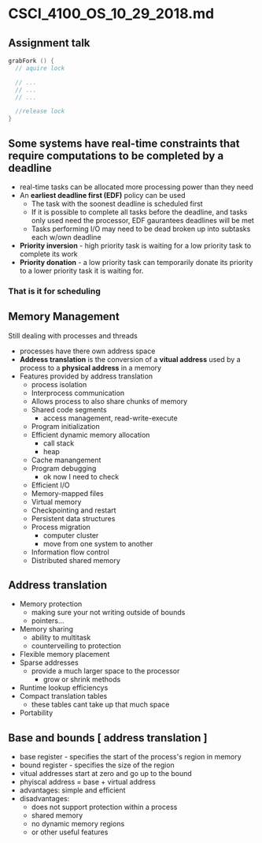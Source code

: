 # CSCI_4100_OS_10_29_2018.md

## Assignment talk

```c
grabFork () {
  // aquire lock

  // ...
  // ...
  // ...

  //release lock
}
```

## Some systems have real-time constraints that require computations to be completed by a deadline

* real-time tasks can be allocated more processing power than they need
* An __earliest deadline first (EDF)__ policy can be used
	* The task with the soonest deadline is scheduled first
	* If it is possible to complete all tasks before the deadline, and tasks only used need the processor, EDF gaurantees deadlines will be met
	* Tasks performing I/O may need to be dead broken up into subtasks each w/own deadline
* __Priority inversion__ - high priority task is waiting for a low priority task to complete its work
* __Priority donation__ - a low priority task can temporarily donate its priority to a lower priority task it is waiting for.

### That is it for scheduling

## Memory Management

Still dealing with processes and threads

* processes have there own address space
* __Address translation__ is the conversion of a __vitual address__ used by a process to a __physical address__ in a memory
* Features provided by address translation
  * process isolation
  * Interprocess communication
  * Allows process to also share chunks of memory
  * Shared code segments
    * access management, read-write-execute
  * Program initialization
  * Efficient dynamic memory allocation
    * call stack
    * heap
  * Cache manangement
  * Program debugging
    * ok now I need to check
  * Efficient I/O
  * Memory-mapped files
  * Virtual memory
  * Checkpointing and restart
  * Persistent data structures
  * Process migration
    * computer cluster
    * move from one system to another
  * Information flow control
  * Distributed shared memory

## Address translation

* Memory protection
  * making sure your not writing outside of bounds
  * pointers...
* Memory sharing
  * ability to multitask
  * counterveiling to protection
* Flexible memory placement
* Sparse addresses
  * provide a much larger space to the processor
    * grow or shrink methods
* Runtime lookup efficiencys
* Compact translation tables
  * these tables cant take up that much space
* Portability

## Base and bounds [ address translation ]

* base register - specifies the start of the process's region in memory
* bound register - specifies the size of the region
* vitual addresses start at zero and go up to the bound
* phyiscal address = base + virtual address
* advantages: simple and efficient
* disadvantages:
  * does not support protection within a process
  * shared memory
  * no dynamic memory regions
  * or other useful features